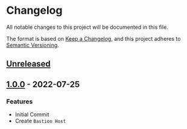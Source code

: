 # Changelog

All notable changes to this project will be documented in this file.

The format is based on [Keep a Changelog](https://keepachangelog.com/en/1.0.0/),
and this project adheres to [Semantic Versioning](https://semver.org/spec/v2.0.0.html).

## [Unreleased]

## [1.0.0] - 2022-07-25

### Features

- Initial Commit
- Create ```Bastion Host```


[Unreleased]: https://github.com/patrickhayo/azr-tf-module-bastion-host/compare/1.0.0...HEAD

[1.0.0]: https://github.com/patrickhayo/azr-tf-module-bastion-host/compare/707e07f5be361f59b9b867e6381b6d364f9af44c...1.0.0
